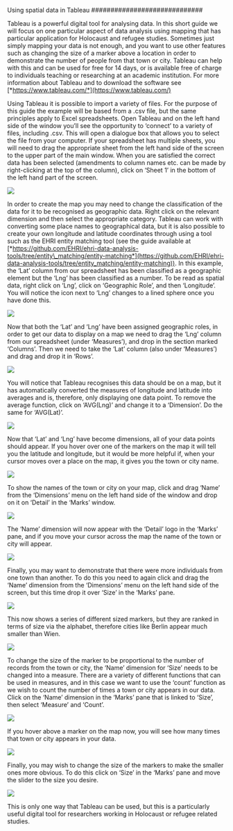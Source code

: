 Using spatial data in Tableau
#############################

Tableau is a powerful digital tool for analysing data. In this short
guide we will focus on one particular aspect of data analysis using
mapping that has particular application for Holocaust and refugee
studies. Sometimes just simply mapping your data is not enough, and you
want to use other features such as changing the size of a marker above a
location in order to demonstrate the number of people from that town or
city. Tableau can help with this and can be used for free for 14 days,
or is available free of charge to individuals teaching or researching at
an academic institution. For more information about Tableau and to
download the software see
[*https://www.tableau.com/*](https://www.tableau.com/)

Using Tableau it is possible to import a variety of files. For the
purpose of this guide the example will be based from a .csv file, but
the same principles apply to Excel spreadsheets. Open Tableau and on the
left hand side of the window you’ll see the opportunity to ‘connect’ to
a variety of files, including .csv. This will open a dialogue box that
allows you to select the file from your computer. If your spreadsheet
has multiple sheets, you will need to drag the appropriate sheet from
the left hand side of the screen to the upper part of the main window.
When you are satisfied the correct data has been selected (amendments to
column names etc. can be made by right-clicking at the top of the
column), click on ‘Sheet 1’ in the bottom of the left hand part of the
screen.

![](./tableau1.png)

In order to create the map you may need to change the classification of
the data for it to be recognised as geographic data. Right click on the
relevant dimension and then select the appropriate category. Tableau can
work with converting some place names to geographical data, but it is
also possible to create your own longitude and latitude coordinates
through using a tool such as the EHRI entity matching tool (see the
guide available at
[*https://github.com/EHRI/ehri-data-analysis-tools/tree/entity\_matching/entity-matching*](https://github.com/EHRI/ehri-data-analysis-tools/tree/entity_matching/entity-matching)).
In this example, the ‘Lat’ column from our spreadsheet has been
classified as a geographic element but the ‘Lng’ has been classified as
a number. To be read as spatial data, right click on ‘Lng’, click on
‘Geographic Role’, and then ‘Longitude’. You will notice the icon next
to ‘Lng’ changes to a lined sphere once you have done this.

![](./tableau2.png)

Now that both the ‘Lat’ and ‘Lng’ have been assigned geographic roles,
in order to get our data to display on a map we need to drag the ‘Lng’
column from our spreadsheet (under ‘Measures’), and drop in the section
marked ‘Columns’. Then we need to take the ‘Lat’ column (also under
‘Measures’) and drag and drop it in ‘Rows’.

![](./tableau3.png)

You will notice that Tableau recognises this data should be on a map,
but it has automatically converted the measures of longitude and
latitude into averages and is, therefore, only displaying one data
point. To remove the average function, click on ‘AVG(Lng)’ and change it
to a ‘Dimension’. Do the same for ‘AVG(Lat)’.

![](./tableau4.png)

Now that ‘Lat’ and ‘Lng’ have become dimensions, all of your data points
should appear. If you hover over one of the markers on the map it will
tell you the latitude and longitude, but it would be more helpful if,
when your cursor moves over a place on the map, it gives you the town or
city name.

![](./tableau5.png)

To show the names of the town or city on your map, click and drag ‘Name’
from the ‘Dimensions’ menu on the left hand side of the window and drop
on it on ‘Detail’ in the ‘Marks’ window.

![](./tableau6.png)

The ‘Name’ dimension will now appear with the ‘Detail’ logo in the
‘Marks’ pane, and if you move your cursor across the map the name of the
town or city will appear.

![](./tableau7.png)

Finally, you may want to demonstrate that there were more individuals
from one town than another. To do this you need to again click and drag
the ‘Name’ dimension from the ‘Dimensions’ menu on the left hand side of
the screen, but this time drop it over ‘Size’ in the ‘Marks’ pane.

![](./tableau8.png)

This now shows a series of different sized markers, but they are ranked
in terms of size via the alphabet, therefore cities like Berlin appear
much smaller than Wien.

![](./tableau9.png)

To change the size of the marker to be proportional to the number of
records from the town or city, the ‘Name’ dimension for ‘Size’ needs to
be changed into a measure. There are a variety of different functions
that can be used in measures, and in this case we want to use the
‘count’ function as we wish to count the number of times a town or city
appears in our data. Click on the ‘Name’ dimension in the ‘Marks’ pane
that is linked to ‘Size’, then select ‘Measure’ and ‘Count’.

![](./tableau10.png)

If you hover above a marker on the map now, you will see how many times
that town or city appears in your data.

![](./tableau11.png)

Finally, you may wish to change the size of the markers to make the
smaller ones more obvious. To do this click on ‘Size’ in the ‘Marks’
pane and move the slider to the size you desire.

![](./tableau12.png)

This is only one way that Tableau can be used, but this is a
particularly useful digital tool for researchers working in Holocaust or
refugee related studies.
